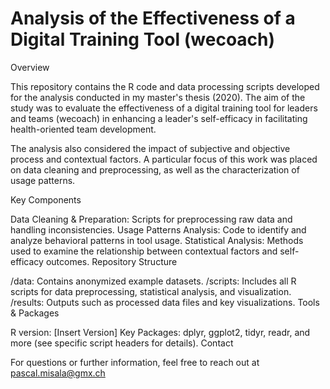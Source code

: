 # Analysis of the Effectiveness of a Digital Training Tool (wecoach)

Overview

This repository contains the R code and data processing scripts developed for the analysis conducted in my master's thesis (2020). The aim of the study was to evaluate the effectiveness of a digital training tool for leaders and teams (wecoach) in enhancing a leader's self-efficacy in facilitating health-oriented team development.

The analysis also considered the impact of subjective and objective process and contextual factors. A particular focus of this work was placed on data cleaning and preprocessing, as well as the characterization of usage patterns.

Key Components

Data Cleaning & Preparation: Scripts for preprocessing raw data and handling inconsistencies.
Usage Patterns Analysis: Code to identify and analyze behavioral patterns in tool usage.
Statistical Analysis: Methods used to examine the relationship between contextual factors and self-efficacy outcomes.
Repository Structure

/data: Contains anonymized example datasets.
/scripts: Includes all R scripts for data preprocessing, statistical analysis, and visualization.
/results: Outputs such as processed data files and key visualizations.
Tools & Packages

R version: [Insert Version]
Key Packages: dplyr, ggplot2, tidyr, readr, and more (see specific script headers for details).
Contact

For questions or further information, feel free to reach out at pascal.misala@gmx.ch
